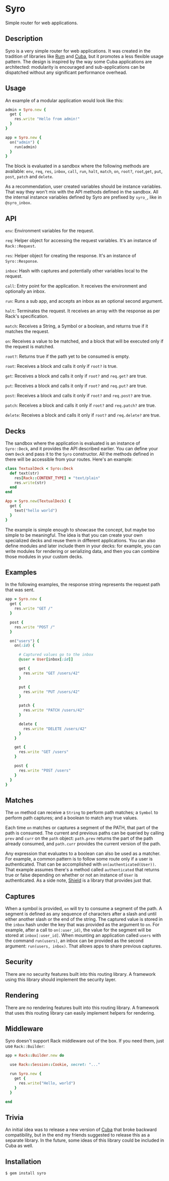Syro
====

Simple router for web applications.

Description
-----------

Syro is a very simple router for web applications. It was created
in the tradition of libraries like [Rum][rum] and [Cuba][cuba], but
it promotes a less flexible usage pattern. The design is inspired
by the way some Cuba applications are architected: modularity is
encouraged and sub-applications can be dispatched without any
significant performance overhead.

[rum]: http://github.com/chneukirchen/rum
[cuba]: http://cuba.is

Usage
-----

An example of a modular application would look like this:

```ruby
admin = Syro.new {
  get {
    res.write "Hello from admin!"
  }
}

app = Syro.new {
  on("admin") {
    run(admin)
  }
}
```

The block is evaluated in a sandbox where the following methods are
available: `env`, `req`, `res`, `inbox`, `call`, `run`, `halt`,
`match`, `on`, `root?`, `root`,`get`, `put`, `post`, `patch` and
`delete`.

As a recommendation, user created variables should be instance
variables. That way they won't mix with the API methods defined in
the sandbox. All the internal instance variables defined by Syro
are prefixed by `syro_`, like in `@syro_inbox`.

API
---

`env`: Environment variables for the request.

`req`: Helper object for accessing the request variables. It's an
instance of `Rack::Request`.

`res`: Helper object for creating the response. It's an instance
of `Syro::Response`.

`inbox`: Hash with captures and potentially other variables local
to the request.

`call`: Entry point for the application. It receives the environment
and optionally an inbox.

`run`: Runs a sub app, and accepts an inbox as an optional second
argument.

`halt`: Terminates the request. It receives an array with the
response as per Rack's specification.

`match`: Receives a String, a Symbol or a boolean, and returns true
if it matches the request.

`on`: Receives a value to be matched, and a block that will be
executed only if the request is matched.

`root?`: Returns true if the path yet to be consumed is empty.

`root`: Receives a block and calls it only if `root?` is true.

`get`: Receives a block and calls it only if `root?` and `req.get?` are
true.

`put`: Receives a block and calls it only if `root?` and `req.put?` are
true.

`post`: Receives a block and calls it only if `root?` and `req.post?`
are true.

`patch`: Receives a block and calls it only if `root?` and `req.patch?`
are true.

`delete`: Receives a block and calls it only if `root?` and `req.delete?`
are true.

Decks
-----

The sandbox where the application is evaluated is an instance of
`Syro::Deck`, and it provides the API described earlier. You can
define your own `Deck` and pass it to the `Syro` constructor. All
the methods defined in there will be accessible from your routes.
Here's an example:

```ruby
class TextualDeck < Syro::Deck
  def text(str)
    res[Rack::CONTENT_TYPE] = "text/plain"
    res.write(str)
  end
end

App = Syro.new(TextualDeck) {
  get {
    text("hello world")
  }
}
```

The example is simple enough to showcase the concept, but maybe too
simple to be meaningful. The idea is that you can create your own
specialized decks and reuse them in different applications. You can
also define modules and later include them in your decks: for
example, you can write modules for rendering or serializing data,
and then you can combine those modules in your custom decks.

Examples
--------

In the following examples, the response string represents
the request path that was sent.

```ruby
app = Syro.new {
  get {
    res.write "GET /"
  }

  post {
    res.write "POST /"
  }

  on("users") {
    on(:id) {

      # Captured values go to the inbox
      @user = User[inbox[:id]]

      get {
        res.write "GET /users/42"
      }

      put {
        res.write "PUT /users/42"
      }

      patch {
        res.write "PATCH /users/42"
      }

      delete {
        res.write "DELETE /users/42"
      }
    }

    get {
      res.write "GET /users"
    }

    post {
      res.write "POST /users"
    }
  }
}
```

Matches
-------

The `on` method can receive a `String` to perform path matches; a
`Symbol` to perform path captures; and a boolean to match any true
values.

Each time `on` matches or captures a segment of the PATH, that part
of the path is consumed. The current and previous paths can be
queried by calling `prev` and `curr` on the `path` object: `path.prev`
returns the part of the path already consumed, and `path.curr`
provides the current version of the path.

Any expression that evaluates to a boolean can also be used as a
matcher.  For example, a common pattern is to follow some route
only if a user is authenticated. That can be accomplished with
`on(authenticated(User))`. That example assumes there's a method
called `authenticated` that returns true or false depending on
whether or not an instance of `User` is authenticated. As a side
note, [Shield][shield] is a library that provides just that.

[shield]: https://github.com/cyx/shield

Captures
--------

When a symbol is provided, `on` will try to consume a segment of
the path. A segment is defined as any sequence of characters after
a slash and until either another slash or the end of the string.
The captured value is stored in the `inbox` hash under the key that
was provided as the argument to `on`. For example, after a call to
`on(:user_id)`, the value for the segment will be stored at
`inbox[:user_id]`. When mounting an application called `users` with
the command `run(users)`, an inbox can be provided as the second
argument: `run(users, inbox)`. That allows apps to share previous
captures.

Security
--------

There are no security features built into this routing library. A
framework using this library should implement the security layer.

Rendering
---------

There are no rendering features built into this routing library. A
framework that uses this routing library can easily implement helpers
for rendering.

Middleware
----------

Syro doesn't support Rack middleware out of the box. If you need them,
just use `Rack::Builder`:

```ruby
app = Rack::Builder.new do

  use Rack::Session::Cookie, secret: "..."

  run Syro.new {
    get {
      res.write("Hello, world")
    }
  }

end
```

Trivia
------

An initial idea was to release a new version of [Cuba](http://cuba.is)
that broke backward compatibility, but in the end my friends suggested
to release this as a separate library. In the future, some ideas
of this library could be included in Cuba as well.

Installation
------------

```
$ gem install syro
```
